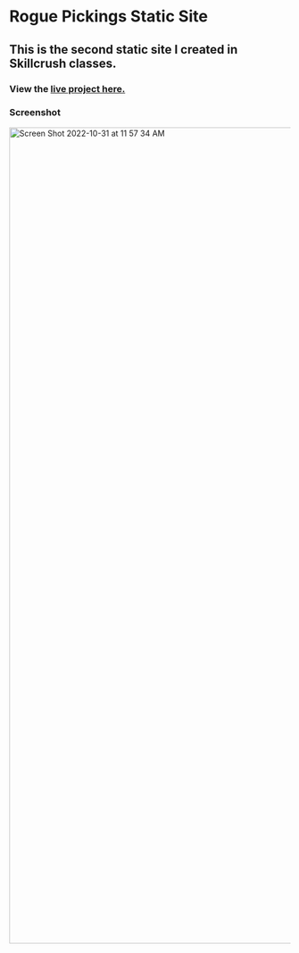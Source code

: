 # Rogue Pickings Static Site
## This is the second static site I created in Skillcrush classes.

### View the [live project here.](https://kirstendarling.github.io/Rogue-Pickings-Static-Site/)

### Screenshot

<img width="1462" alt="Screen Shot 2022-10-31 at 11 57 34 AM" src="https://user-images.githubusercontent.com/54489152/199076958-4b275fdc-2bd3-45d3-b7f1-b0ca0f4976c7.png">
